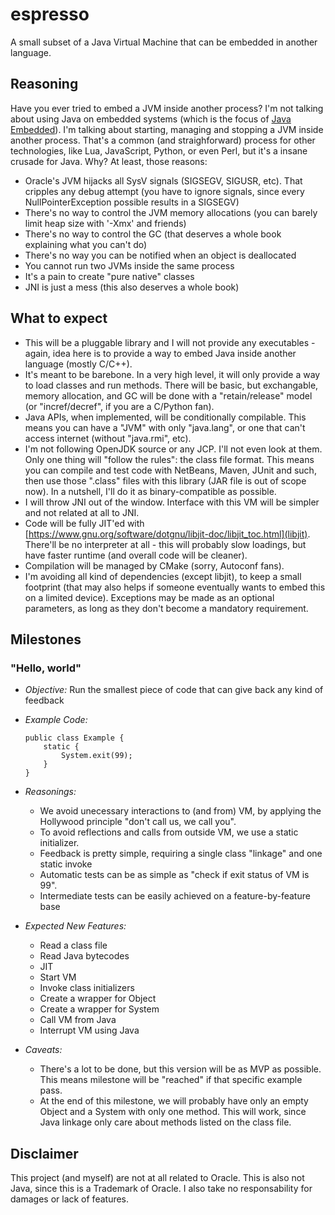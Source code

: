 # espresso

A small subset of a Java Virtual Machine that can be embedded in another language.

## Reasoning

Have you ever tried to embed a JVM inside another process? I'm not talking about using Java on embedded systems (which is the focus of [Java Embedded](http://docs.oracle.com/javase/8/javase-embedded.htm)). I'm talking about starting, managing and stopping a JVM inside another process. That's a common (and straighforward) process for other technologies, like Lua, JavaScript, Python, or even Perl, but it's a insane crusade for Java. Why? At least, those reasons:

+ Oracle's JVM hijacks all SysV signals (SIGSEGV, SIGUSR, etc). That cripples any debug attempt (you have to ignore signals, since every NullPointerException possible results in a SIGSEGV)
+ There's no way to control the JVM memory allocations (you can barely limit heap size with '-Xmx' and friends)
+ There's no way to control the GC (that deserves a whole book explaining what you can't do)
+ There's no way you can be notified when an object is deallocated
+ You cannot run two JVMs inside the same process
+ It's a pain to create "pure native" classes
+ JNI is just a mess (this also deserves a whole book)

## What to expect

+ This will be a pluggable library and I will not provide any executables - again, idea here is to provide a way to embed Java inside another language (mostly C/C++).
+ It's meant to be barebone. In a very high level, it will only provide a way to load classes and run methods. There will be basic, but exchangable, memory allocation, and GC will be done with a "retain/release" model (or "incref/decref", if you are a C/Python fan).
+ Java APIs, when implemented, will be conditionally compilable. This means you can have a "JVM" with only "java.lang", or one that can't access internet (without "java.rmi", etc).
+ I'm not following OpenJDK source or any JCP. I'll not even look at them. Only one thing will "follow the rules": the class file format. This means you can compile and test code with NetBeans, Maven, JUnit and such, then use those ".class" files with this library (JAR file is out of scope now). In a nutshell, I'll do it as binary-compatible as possible.
+ I will throw JNI out of the window. Interface with this VM will be simpler and not related at all to JNI.
+ Code will be fully JIT'ed with [https://www.gnu.org/software/dotgnu/libjit-doc/libjit_toc.html](libjit). There'll be no interpreter at all - this will probably slow loadings, but have faster runtime (and overall code will be cleaner).
+ Compilation will be managed by CMake (sorry, Autoconf fans).
+ I'm avoiding all kind of dependencies (except libjit), to keep a small footprint (that may also helps if someone eventually wants to embed this on a limited device). Exceptions may be made as an optional parameters, as long as they don't become a mandatory requirement.

## Milestones

### "Hello, world"

+   *Objective:* Run the smallest piece of code that can give back any kind of feedback
+   *Example Code:*

        public class Example {
            static {
                System.exit(99);
            }
        }

+   *Reasonings:*
    + We avoid unecessary interactions to (and from) VM, by applying the Hollywood principle "don't call us, we call you".
    + To avoid reflections and calls from outside VM, we use a static initializer. 
    + Feedback is pretty simple, requiring a single class "linkage" and one static invoke
    + Automatic tests can be as simple as "check if exit status of VM is 99".
    + Intermediate tests can be easily achieved on a feature-by-feature base
+   *Expected New Features:*
    + Read a class file
    + Read Java bytecodes
    + JIT
    + Start VM
    + Invoke class initializers
    + Create a wrapper for Object
    + Create a wrapper for System
    + Call VM from Java
    + Interrupt VM using Java
+   *Caveats:*
    + There's a lot to be done, but this version will be as MVP as possible. This means milestone will be "reached" if that specific example pass.
    + At the end of this milestone, we will probably have only an empty Object and a System with only one method. This will work, since Java linkage only care about methods listed on the class file.

## Disclaimer

This project (and myself) are not at all related to Oracle. This is also not Java, since this is a Trademark of Oracle. I also take no responsability for damages or lack of features.
